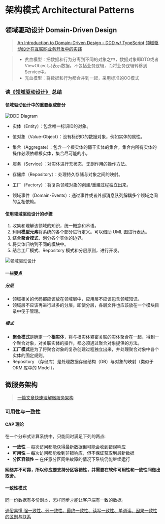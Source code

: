 # 架构模式 Architectural Patterns

> 

## 领域驱动设计 Domain-Driven Design

> [An Introduction to Domain-Driven Design - DDD w/ TypeScript](https://khalilstemmler.com/articles/domain-driven-design-intro/)
> [领域驱动设计在互联网业务开发中的实践](https://tech.meituan.com/2017/12/22/ddd-in-practice.html)

> - 贫血模型：把数据和行为分离到不同的对象之中，数据对象即DTO或者ViewObject只表示数据，不包括业务逻辑，而将业务逻辑转移到 Service中。
> - 充血模型：将数据和行为都合并到一起，采用标准的OO模式

### 读[《领域驱动设计》](https://book.douban.com/subject/26819666/) 总结

#### 领域驱动设计中的重要组成部分

![DDD Diagram](http://qiniu.houserqu.com/ddd-diagram-20210618191751507-20210618191843465.svg)

- 实体（Entity）：包含唯一标识ID的对象。

- 值对象（Value-Object）：没有标识ID的数据对象，例如实体的属性。
- 集合（Aggregate）：包含一个根实体的弱干实体的集合，集合内所有实体的操作必须依赖根实体，集合尽可能的小。
- 服务（Service）：对实体进行无状态、无副作用的操作方法。
- 存储库（Repository）：处理持久存储与对象之间的映射。
- 工厂（Factory）：将复杂领域对象的创建/重建过程独立出来。
- 领域事件（Domain-Events）：通过事件或者外部消息队列解耦多个领域之间的互相依赖。

#### 使用领域驱动设计的步骤

1. 收集和理解该领域的知识，统一概念和术语。
2. 利用**模型元素**将系统的各个部分进行定义。可以借助 UML 图进行表达。
3. 结合**聚合模式**，划分各个实体的边界。
4. 将实体归纳到不同的模块中。
5. 结合工厂模式、Repository 模式和分层原则，进行开发。

![领域驱动设计](http://qiniu.houserqu.com/%E9%A2%86%E5%9F%9F%E9%A9%B1%E5%8A%A8%E8%AE%BE%E8%AE%A1-20210618093811257.jpeg)

#### 一些要点

##### 分层

- 领域相关的代码都应该放在领域层中，应用层不应该包含领域知识。
- 领域层不应该再进行过多的分层，即使分层，各层文件也应该放在一个模块目录中便于管理。

##### 模式

- **聚合模式**是确定一个**根实体**，将与根实体紧密关联的实体聚合在一起，得到一个聚合对象，对关联实体的操作，都必须通过聚合对象提供的方法。
- **工厂模式**是为了将聚合对象的复杂创建过程独立出来，并处理聚合对象中各个实体的固定规则。
- Repository （存储库）是处理数据存储结构（DB）与对象的映射（类似于 ORM 库中的 Model）。

## 微服务架构

> [一篇文章快速理解微服务架构](http://dockone.io/article/3687)

### 可用性与一致性

#### CAP 理论

在一个分布式计算系统中，只能同时满足下列的两点:

- **一致性** ─ 每次访问都能获得最新数据但可能会收到错误响应
- **可用性** ─ 每次访问都能收到非错响应，但不保证获取到最新数据
- **分区容错性** ─ 在任意分区网络故障的情况下系统仍能继续运行

**网络并不可靠，所以你应要支持分区容错性，并需要在软件可用性和一致性间做出取舍。**

#### 一致性模式

同一份数据有多份副本，怎样同步才能让客户端有一致的数据。

[通俗易懂 强一致性、弱一致性、最终一致性、读写一致性、单调读、因果一致性 的区别与联系](https://zhuanlan.zhihu.com/p/67949045)